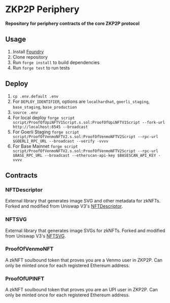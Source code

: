 # ZKP2P Periphery

**Repository for periphery contracts of the core ZKP2P protocol**

## Usage
1. Install [Foundry](https://book.getfoundry.sh/getting-started/installation)
2. Clone repository
3. Run `forge install` to build dependencies
4. Run `forge test` to run tests

## Deploy
1. `cp .env.default .env`
2. For `DEPLOY_IDENTIFIER`, options are `localhardhat`, `goerli_staging`, `base_staging`, `base_production`
1. `source .env`
2. For local deploy `forge script script/ProofOfUpiNFTV1Script.s.sol:ProofOfUpiNFTV1Script --fork-url http://localhost:8545 --broadcast`
3. For Goerli Staging `forge script script/ProofOfVenmoNFTV2.s.sol:ProofOfVenmoNFTV2Script --rpc-url $GOERLI_RPC_URL --broadcast --verify -vvvv`
4. For Base Mainnet `forge script script/ProofOfVenmoNFTV2.s.sol:ProofOfVenmoNFTV2Script --rpc-url $BASE_RPC_URL --broadcast --etherscan-api-key $BASESCAN_API_KEY -vvvv`

## Contracts

### NFTDescriptor
External library that generates image SVG and other metadata for zkNFTs. Forked and modified from Uniswap V3's [NFTDescriptor](https://github.com/Uniswap/v3-periphery/blob/main/contracts/libraries/NFTDescriptor.sol).

### NFTSVG
External library that generates image SVGs for zkNFTs. Forked and modified from Uniswap V3's [NFTSVG](https://github.com/Uniswap/v3-periphery/blob/main/contracts/libraries/NFTSVG.sol).

### ProofOfVenmoNFT
A zkNFT soulbound token that proves you are a Venmo user in ZKP2P. Can only be minted once for each registered Ethereum address.

### ProofOfUPINFT
A zkNFT soulbound token that proves you are an UPI user in ZKP2P. Can only be minted once for each registered Ethereum address.
